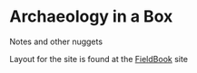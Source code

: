 # Archaeology in a Box 

Notes and other nuggets

Layout for the site is found at the [FieldBook](https://jctmcclain.github.io/archaeology_fieldbook/) site


